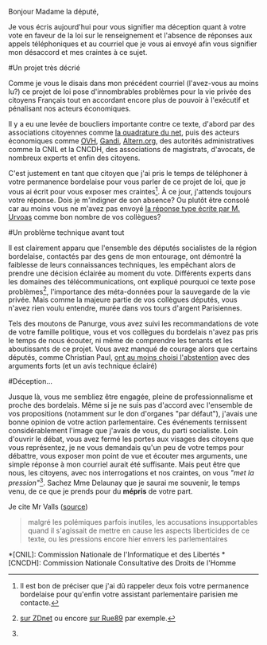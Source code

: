 Bonjour Madame la député,

Je vous écris aujourd'hui pour vous signifier ma déception quant à votre vote en faveur de la loi sur le renseignement et l'absence de réponses aux appels téléphoniques et au courriel que je vous ai envoyé afin vous signifier mon désaccord et mes craintes à ce sujet.

#Un projet très décrié

Comme je vous le disais dans mon précédent courriel (l'avez-vous au moins lu?) ce projet de loi pose d'innombrables problèmes pour la vie privée des citoyens Français tout en accordant encore plus de pouvoir à l'exécutif et pénalisant nos acteurs économiques.

Il y a eu une levée de boucliers importante contre ce texte, d'abord par des associations citoyennes comme [la quadrature du net](https://www.laquadrature.net/), puis des acteurs économiques comme [OVH](http://www.ovh.com/fr/news/articles/a1751.loi-sur-le-renseignement-vote-de-l-amendement-article-l8514), [Gandi](http://fr.gandi.press/100409-loi-sur-le-renseignement-gandi-reste-mobilise), [Altern.org](http://www.altern.org/), des autorités administratives comme la CNIL et la CNCDH, des associations de magistrats, d'avocats, de nombreux experts et enfin des citoyens.

C'est justement en tant que citoyen que j'ai pris le temps de téléphoner à votre permanence bordelaise pour vous parler de ce projet de loi, que je vous ai écrit pour vous exposer mes craintes[^rappel]. À ce jour, j'attends toujours votre réponse. Dois je m'indigner de son absence? Ou plutôt être consolé car au moins vous ne m'avez pas envoyé [la réponse type écrite par M. Urvoas](http://www.numerama.com/magazine/32938-loi-renseignement-urvoas-a-fourni-une-reponse-type-aux-deputes-ps.html) comme bon nombre de vos collègues?

[^rappel]: Il est bon de préciser que j'ai dû rappeler deux fois votre permanence bordelaise pour qu'enfin votre assistant parlementaire parisien me contacte.

#Un problème technique avant tout 

Il est clairement apparu que l'ensemble des députés socialistes de la région bordelaise, contactés par des gens de mon entourage, ont démontré la faiblesse de leurs connaissances techniques, les empêchant alors de prendre une décision éclairée au moment du vote. Différents experts dans les domaines des télécommunications, ont expliqué pourquoi ce texte pose problèmes[^2], l'importance des méta-données pour la sauvegarde de la vie privée. Mais comme la majeure partie de vos collègues députés, vous n'avez rien voulu entendre, murée dans vos tours d'argent Parisiennes.

Tels des moutons de Panurge, vous avez suivi les recommandations de vote de votre famille politique, vous et vos collègues du bordelais n'avez pas pris le temps de nous écouter, ni même de comprendre les tenants et les aboutissants de ce projet. Vous avez manqué de courage alors que certains députés, comme Christian Paul, [ont au moins choisi l'abstention](http://www.nextinpact.com/news/94009-interview-christian-paul-ps-explique-son-abstention-sur-projet-loi-renseignement.htm?skipua=1) avec des arguments forts (et un avis technique éclairé)

[^2]:[sur ZDnet](http://www.zdnet.fr/actualites/loi-renseignement-un-ami-expert-du-big-data-explique-le-danger-de-la-surveillance-automatisee-39818832.htm) ou encore [sur Rue89](http://rue89.nouvelobs.com/2015/04/15/lalgorithme-gouvernement-sera-intrusif-inefficace-prouve-258672http://rue89.nouvelobs.com/2015/04/15/lalgorithme-gouvernement-sera-intrusif-inefficace-prouve-258672) par exemple.

#Déception...

Jusque là, vous me sembliez être engagée, pleine de professionnalisme et proche des bordelais. Même si je ne suis pas d'accord avec l'ensemble de vos propositions (notamment sur le don d'organes "par défaut"), j'avais une bonne opinion de votre action parlementaire. Ces événements ternissent considérablement l'image que j'avais de vous, du parti socialiste. Loin d'ouvrir le débat, vous avez fermé les portes aux visages des citoyens que vous représentez, je ne vous demandais qu'un peu de votre temps pour débattre, vous exposer mon point de vue et écouter mes arguments, une simple réponse à mon courriel aurait été suffisante. Mais peut être que nous, les citoyens, avec nos interrogations et nos craintes, on vous *"met la pression"*[^citevalls]. Sachez Mme Delaunay que je saurai me souvenir, le temps venu, de ce que je prends pour du **mépris** de votre part.

[^citevalls]:
Je cite Mr Valls ([source](http://www.lejdd.fr/Politique/Les-deputes-adoptent-a-une-large-majorite-la-loi-sur-le-Renseignement-731120))
>malgré les polémiques parfois inutiles, les accusations insupportables quand il s'agissait de mettre en cause les aspects liberticides de ce texte, ou les pressions encore hier envers les parlementaires

*[CNIL]: Commission Nationale de l'Informatique et des Libertés
*[CNCDH]: Commission Nationale Consultative des Droits de l'Homme
